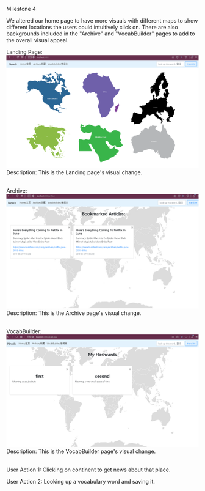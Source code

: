 Milestone 4

We altered our home page to have more visuals with different maps to show different locations the users could intuitively click on. There are also backgrounds included in the "Archive" and "VocabBuilder" pages to add to the overall visual appeal.

Landing Page:<br />
![Alt text](./Landing_Page.PNG)<br />
Description: This is the Landing page's visual change.
<br /><br />

Archive:<br />
![Alt text](./archive.PNG)<br />
Description: This is the Archive page's visual change.
<br /><br />

VocabBuilder:<br />
![Alt text](./Vocab.PNG)<br />
Description: This is the VocabBuilder page's visual change.
<br /><br />


User Action 1: Clicking on continent to get news about that place. 

User Action 2: Looking up a vocabulary word and saving it. 

